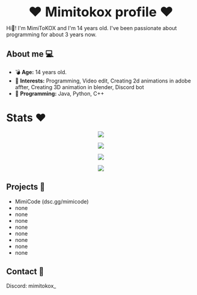 <div align="center">
  <p style="font-size: 2.5em; font-weight: bold; margin: 0;">❤️ Mimitokox profile ❤️</p>
</div>

Hi👋! I'm MimiToKOX and I'm 14 years old. I've been passionate about programming for about 3 years now.

## About me 💻

- 💣 **Age:** 14 years old.
- 🔫 **Interests:** Programming, Video edit, Creating 2d animations in adobe affter, Creating 3D animation in blender, Discord bot
- 🔮 **Programming:** Java, Python, C++ 

# Stats ❤️  

<div align="center">
  <p><img src="https://github-readme-stats.vercel.app/api?username=MimiToKox&show_icons=true&theme=radical"/></p>
  <p><img src="https://github-readme-stats.vercel.app/api/wakatime?username=MimiToKOX&theme=radical&layout=compact"/></p>
  <p><img src="https://github-readme-stats.vercel.app/api/top-langs/?username=MimiToKox&layout=compact&theme=radical"/></p>
  <p><img src="https://wakatime.com/badge/user/5140a17f-48c5-4343-b03e-3906507f2edc.svg"/></p>
</div>


## Projects 📑

- MimiCode (dsc.gg/mimicode)
- none
- none
- none
- none
- none
- none
- none
- none

## Contact 📛

Discord: mimitokox_
